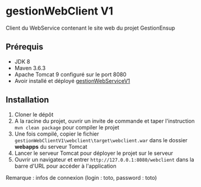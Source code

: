# gestionWebClient V1

Client du WebService contenant le site web du projet GestionEnsup

## Prérequis

- JDK 8
- Maven 3.6.3
- Apache Tomcat 9 configuré sur le port 8080
- Avoir installé et déployé [gestionWebServiceV1](https://github.com/BenjaminBoutrois/GestionEnsupWebService/tree/main/V1/gestionWebServiceV1)

## Installation

1.  Cloner le dépôt
2.  A la racine du projet, ouvrir un invite de commande et taper l'instruction `mvn clean package` pour compiler le projet
3.  Une fois compilé, copier le fichier `gestionWebClientV1\webclient\target\webclient.war` dans le dossier **webapps** du serveur Tomcat
4.  Lancer le serveur Tomcat pour déployer le projet sur le serveur
5.  Ouvrir un navigateur et entrer `http://127.0.0.1:8080/webclient` dans la barre d'URL pour accéder à l'application

Remarque : infos de connexion  (login : toto, password : toto)
